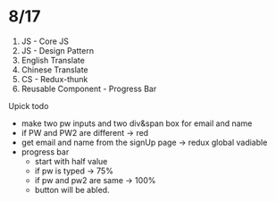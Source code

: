 # 8/17

1. JS - Core JS
2. JS - Design Pattern
3. English Translate
4. Chinese Translate
5. CS - Redux-thunk
6. Reusable Component - Progress Bar

Upick todo
- make two pw inputs and two div&span box for email and name 
- if PW and PW2 are different -> red
- get email and name from the signUp page -> redux global vadiable
- progress bar
  - start with half value
  - if pw is typed -> 75%
  - if pw and pw2 are same -> 100%
  - button will be abled. 
